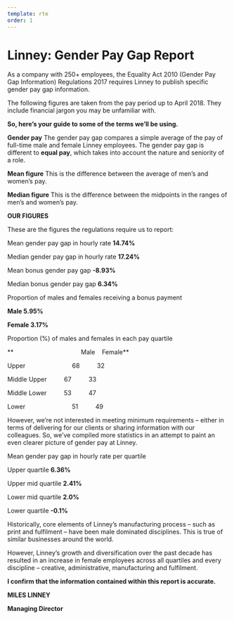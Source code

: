 ```yaml
---
template: rte
order: 1
---
```


# Linney: Gender Pay Gap Report

As a company with 250+ employees, the Equality Act 2010 (Gender Pay Gap Information) Regulations 2017 requires Linney to publish specific gender pay gap information.

The following figures are taken from the pay period up to April 2018\. They include financial jargon you may be unfamiliar with.

**So, here’s your guide to some of the terms we’ll be using.**

**Gender pay** The gender pay gap compares a simple average of the pay of full-time male and female Linney employees. The gender pay gap is different to **equal pay**, which takes into account the nature and seniority of a role.

**Mean figure** This is the difference between the average of men’s and women’s pay.

**Median figure** This is the difference between the midpoints in the ranges of men’s and women’s pay.

**OUR FIGURES**

These are the figures the regulations require us to report:

Mean gender pay gap in hourly rate **14.74%**

Median gender pay gap in hourly rate **17.24%**

Mean bonus gender pay gap **-8.93%**

Median bonus gender pay gap **6.34%**

Proportion of males and females receiving a bonus payment

**Male 5.95%**

**Female 3.17%**

Proportion (%) of males and females in each pay quartile

**                                       Male    Female**

Upper                           68          32

Middle Upper          67          33

Middle Lower          53          47

Lower                           51          49

However, we’re not interested in meeting minimum requirements – either in terms of delivering for our clients or sharing information with our colleagues. So, we’ve compiled more statistics in an attempt to paint an even clearer picture of gender pay at Linney.

Mean gender pay gap in hourly rate per quartile

Upper quartile **6.36%**

Upper mid quartile **2.41%**

Lower mid quartile **2.0%**

Lower quartile **-0.1%**

Historically, core elements of Linney’s manufacturing process – such as print and fulfilment – have been male dominated disciplines. This is true of similar businesses around the world.

However, Linney’s growth and diversification over the past decade has resulted in an increase in female employees across all quartiles and every discipline – creative, administrative, manufacturing and fulfilment.

**I confirm that the information contained within this report is accurate.**

**MILES LINNEY**

**Managing Director**
